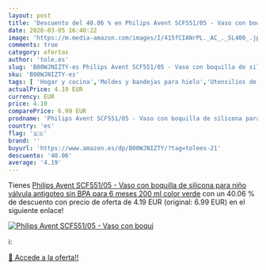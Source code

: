 ```yaml
---
layout: post
title: 'Descuento del 40.06 % en Philips Avent SCF551/05 - Vaso con boqui'
date: 2020-03-05 16:40:22
image: 'https://m.media-amazon.com/images/I/415fCIANrPL._AC_._SL400_.jpg'
comments: true
category: ofertas
author: 'tole.es'
slug: 'B00WJNIZTY-es Philips Avent SCF551/05 - Vaso con boquilla de silicona...'
sku: 'B00WJNIZTY-es'
tags: [ 'Hogar y cocina','Moldes y bandejas para hielo','Utensilios de bar','Utensilios de cocina','avent', ]
actualPrice: 4.19 EUR
currency: EUR
price: 4.19
comparePrice: 6.99 EUR
prodname: 'Philips Avent SCF551/05 - Vaso con boquilla de silicona para niño  válvula antigoteo  sin BPA  para 6 meses  200 ml  color verde'
country: 'es'
flag: '🇪🇸'
brand: ''
buyurl: 'https://www.amazon.es/dp/B00WJNIZTY/?tag=tolees-21'
descuento: '40.06'
average: '4.19'
---
```


Tienes [Philips Avent SCF551/05 - Vaso con boquilla de silicona para niño  válvula antigoteo  sin BPA  para 6 meses  200 ml  color verde](https://www.amazon.es/dp/B00WJNIZTY/?tag=tolees-21) con un 40.06 % de descuento con precio de oferta de 4.19 EUR (original: 6.99 EUR) en el siguiente enlace!

[![Philips Avent SCF551/05 - Vaso con boqui](https://m.media-amazon.com/images/I/415fCIANrPL._AC_._SL400_.jpg)](https://www.amazon.es/dp/B00WJNIZTY/?tag=tolees-21)

ℹ️:


[🛒 Accede a la oferta!!](https://www.amazon.es/dp/B00WJNIZTY/?tag=tolees-21)
